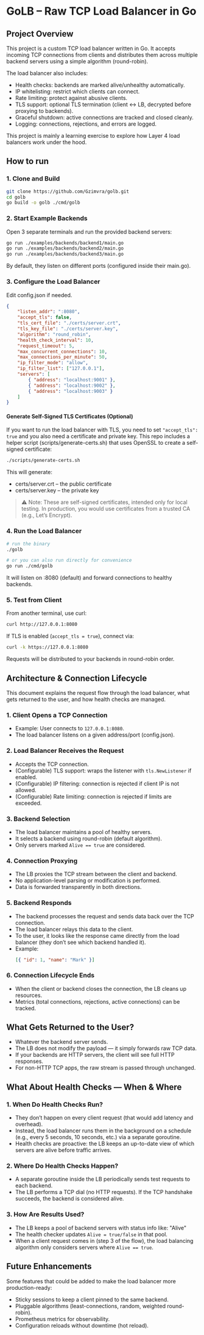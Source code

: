 # GoLB – Raw TCP Load Balancer in Go

## Project Overview

This project is a custom TCP load balancer written in Go.
It accepts incoming TCP connections from clients and distributes them across multiple backend servers using a simple algorithm (round-robin).

The load balancer also includes:

-   Health checks: backends are marked alive/unhealthy automatically.
-   IP whitelisting: restrict which clients can connect.
-   Rate limiting: protect against abusive clients.
-   TLS support: optional TLS termination (client ↔ LB, decrypted before proxying to backends).
-   Graceful shutdown: active connections are tracked and closed cleanly.
-   Logging: connections, rejections, and errors are logged.

This project is mainly a learning exercise to explore how Layer 4 load balancers work under the hood.

## How to run

### 1. Clone and Build

```bash
git clone https://github.com/Gzimvra/golb.git
cd golb
go build -o golb ./cmd/golb
```

### 2. Start Example Backends

Open 3 separate terminals and run the provided backend servers:

```bash
go run ./examples/backends/backend1/main.go
go run ./examples/backends/backend2/main.go
go run ./examples/backends/backend3/main.go
```

By default, they listen on different ports (configured inside their main.go).

### 3. Configure the Load Balancer

Edit config.json if needed.

```json
{
    "listen_addr": ":8080",
    "accept_tls": false,
    "tls_cert_file": "./certs/server.crt",
    "tls_key_file": "./certs/server.key",
    "algorithm": "round_robin",
    "health_check_interval": 10,
    "request_timeout": 5,
    "max_concurrent_connections": 10,
    "max_connections_per_minute": 50,
    "ip_filter_mode": "allow",
    "ip_filter_list": ["127.0.0.1"],
    "servers": [
        { "address": "localhost:9001" },
        { "address": "localhost:9002" },
        { "address": "localhost:9003" }
    ]
}
```

#### Generate Self-Signed TLS Certificates (Optional)

If you want to run the load balancer with TLS, you need to set `"accept_tls": true` and you also need a certificate and private key.
This repo includes a helper script (scripts/generate-certs.sh) that uses OpenSSL to create a self-signed certificate:

```bash
./scripts/generate-certs.sh
```

This will generate:

-   certs/server.crt – the public certificate
-   certs/server.key – the private key

> ⚠️ Note: These are self-signed certificates, intended only for local testing. In production, you would use certificates from a trusted CA (e.g., Let’s Encrypt).

### 4. Run the Load Balancer

```bash
# run the binary
./golb

# or you can also run directly for convenience
go run ./cmd/golb
```

It will listen on :8080 (default) and forward connections to healthy backends.

### 5. Test from Client

From another terminal, use curl:

```bash
curl http://127.0.0.1:8080
```

If TLS is enabled (`accept_tls = true`), connect via:

```bash
curl -k https://127.0.0.1:8080
```

Requests will be distributed to your backends in round-robin order.

## Architecture & Connection Lifecycle

This document explains the request flow through the load balancer, what gets returned to the user, and how health checks are managed.

### 1. Client Opens a TCP Connection

-   Example: User connects to `127.0.0.1:8080`.
-   The load balancer listens on a given address/port (config.json).

### 2. Load Balancer Receives the Request

-   Accepts the TCP connection.
-   (Configurable) TLS support: wraps the listener with `tls.NewListener` if enabled.
-   (Configurable) IP filtering: connection is rejected if client IP is not allowed.
-   (Configurable) Rate limiting: connection is rejected if limits are exceeded.

### 3. Backend Selection

-   The load balancer maintains a pool of healthy servers.
-   It selects a backend using round-robin (default algorithm).
-   Only servers marked `Alive == true` are considered.

### 4. Connection Proxying

-   The LB proxies the TCP stream between the client and backend.
-   No application-level parsing or modification is performed.
-   Data is forwarded transparently in both directions.

### 5. Backend Responds

-   The backend processes the request and sends data back over the TCP connection.
-   The load balancer relays this data to the client.
-   To the user, it looks like the response came directly from the load balancer (they don’t see which backend handled it).
-   Example:
    ```json
    [{ "id": 1, "name": "Mark" }]
    ```

### 6. Connection Lifecycle Ends

-   When the client or backend closes the connection, the LB cleans up resources.
-   Metrics (total connections, rejections, active connections) can be tracked.

## What Gets Returned to the User?

-   Whatever the backend server sends.
-   The LB does not modify the payload — it simply forwards raw TCP data.
-   If your backends are HTTP servers, the client will see full HTTP responses.
-   For non-HTTP TCP apps, the raw stream is passed through unchanged.

## What About Health Checks — When & Where

### 1. When Do Health Checks Run?

-   They don’t happen on every client request (that would add latency and overhead).
-   Instead, the load balancer runs them in the background on a schedule (e.g., every 5 seconds, 10 seconds, etc.) via a separate goroutine.
-   Health checks are proactive: the LB keeps an up-to-date view of which servers are alive before traffic arrives.

### 2. Where Do Health Checks Happen?

-   A separate goroutine inside the LB periodically sends test requests to each backend.
-   The LB performs a TCP dial (no HTTP requests). If the TCP handshake succeeds, the backend is considered alive.

### 3. How Are Results Used?

-   The LB keeps a pool of backend servers with status info like: "Alive"
-   The health checker updates `Alive = true/false` in that pool.
-   When a client request comes in (step 3 of the flow), the load balancing algorithm only considers servers where `Alive == true`.

## Future Enhancements

Some features that could be added to make the load balancer more production-ready:

-   Sticky sessions to keep a client pinned to the same backend.
-   Pluggable algorithms (least-connections, random, weighted round-robin).
-   Prometheus metrics for observability.
-   Configuration reloads without downtime (hot reload).
